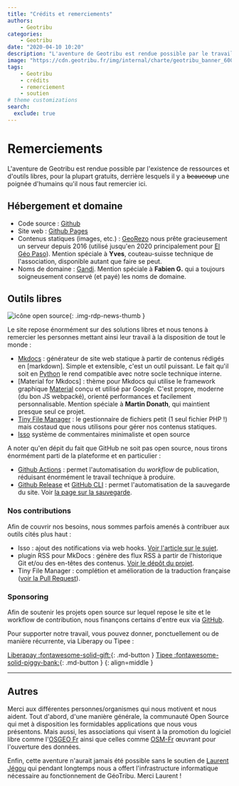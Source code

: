```yaml
---
title: "Crédits et remerciements"
authors:
    - Geotribu
categories:
    - Geotribu
date: "2020-04-10 10:20"
description: "L'aventure de Geotribu est rendue possible par le travail et le soutien de personnes et aussi d'outils et ressources libres. Crédits et remerciements."
image: "https://cdn.geotribu.fr/img/internal/charte/geotribu_banner_600x300.png"
tags:
    - Geotribu
    - crédits
    - remerciement
    - soutien
# theme customizations
search:
  exclude: true
---
```


# Remerciements

L'aventure de Geotribu est rendue possible par l'existence de ressources et d'outils libres, pour la plupart gratuits, derrière lesquels il y a ~~beaucoup~~ une poignée d'humains qu'il nous faut remercier ici.

## Hébergement et domaine

- Code source : [Github](https://github.com/geotribu)
- Site web : [Github Pages](https://pages.github.com/)
- Contenus statiques (images, etc.) : [GeoRezo](https://georezo.net/) nous prête gracieusement un serveur depuis 2016 (utilisé jusqu'en 2020 principalement pour [El Géo Paso](https://elgeopaso.georezo.net/)). Mention spéciale à **Yves**, couteau-suisse technique de l'association, disponible autant que faire se peut.
- Noms de domaine : [Gandi](https://www.gandi.net/fr). Mention spéciale à **Fabien G.** qui a toujours soigneusement conservé (et payé) les noms de domaine.

## Outils libres

![icône open source](https://cdn.geotribu.fr/img/logos-icones/opensource.png "icône open source"){: .img-rdp-news-thumb }

Le site repose énormément sur des solutions libres et nous tenons à remercier les personnes mettant ainsi leur travail à la disposition de tout le monde :

- [Mkdocs](https://www.mkdocs.org/) : générateur de site web statique à partir de contenus rédigés en [markdown]. Simple et extensible, c'est un outil puissant. Le fait qu'il soit en [Python](https://www.python.org/) le rend compatible avec notre socle technique interne.
- [Material for Mkdocs] : thème pour Mkdocs qui utilise le framework graphique [Material](https://material.io/) conçu et utilisé par Google. C'est propre, moderne (du bon JS webpacké), orienté performances et facilement personnalisable. Mention spéciale à **Martin Donath**, qui maintient presque seul ce projet.
- [Tiny File Manager](https://tinyfilemanager.github.io/) : le gestionnaire de fichiers
petit (1 seul fichier PHP !) mais costaud que nous utilisons pour gérer nos contenus statiques.
- [Isso](https://posativ.org/isso/) système de commentaires minimaliste et open source

A noter qu'en dépit du fait que GitHub ne soit pas open source, nous tirons énormément parti de la plateforme et en particulier :

- [Github Actions](https://help.github.com/actions) : permet l'automatisation du _workflow_ de publication, réduisant énormément le travail technique à produire.
- [Github Release](https://docs.github.com/en/github/administering-a-repository/releasing-projects-on-github) et [GitHub CLI](https://cli.github.com/) : permet l'automatisation de la sauvegarde du site. Voir [la page sur la sauvegarde](/contribuer/internal/backup/).

### Nos contributions

Afin de couvrir nos besoins, nous sommes parfois amenés à contribuer aux outils cités plus haut :

- Isso : ajout des notifications via web hooks. [Voir l'article sur le sujet](/articles/2021/2021-05-14_commentaires_migration_disqus_isso/).
- plugin RSS pour MkDocs : génère des flux RSS à partir de l'historique Git et/ou des en-têtes des contenus. [Voir le dépôt du projet](https://github.com/Guts/mkdocs-rss-plugin/).
- Tiny File Manager : complétion et amélioration de la traduction française ([voir la Pull Request](https://github.com/prasathmani/tinyfilemanager/pull/497)).

### Sponsoring

Afin de soutenir les projets open source sur lequel repose le site et le workflow de contribution, nous finançons certains d'entre eux via [GitHub](https://github.com/orgs/geotribu/sponsoring).

Pour supporter notre travail, vous pouvez donner, ponctuellement ou de manière récurrente, via Liberapy ou Tipee :

[Liberapay :fontawesome-solid-gift:](https://liberapay.com/Geotribu/){: .md-button }
[Tipee :fontawesome-solid-piggy-bank:](https://fr.tipeee.com/geotribu/){: .md-button }
{: align=middle }

----

## Autres

Merci aux différentes personnes/organismes qui nous motivent et nous aident. Tout d'abord, d'une manière générale, la communauté Open Source qui met à disposition les formidables applications que nous vous présentons. Mais aussi, les associations qui visent à la promotion du logiciel libre comme l'[OSGEO Fr](https://osgeo.asso.fr/) ainsi que celles comme [OSM-Fr](https://www.openstreetmap.fr/) œuvrant pour l'ouverture des données.

Enfin, cette aventure n'aurait jamais été possible sans le soutien de [Laurent Jégou](https://fr.linkedin.com/in/laurentjegou) qui pendant longtemps nous a offert l'infrastructure informatique nécessaire au fonctionnement de GéoTribu. Merci Laurent !
